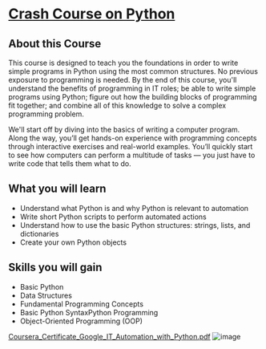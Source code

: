 # [Crash Course on Python](https://www.coursera.org/learn/python-crash-course/)

## About this Course

This course is designed to teach you the foundations in order to write simple programs in Python using the most common structures. No previous exposure to programming is needed. By the end of this course, you'll understand the benefits of programming in IT roles; be able to write simple programs using Python; figure out how the building blocks of programming fit together; and combine all of this knowledge to solve a complex programming problem. 

We'll start off by diving into the basics of writing a computer program. Along the way, you’ll get hands-on experience with programming concepts through interactive exercises and real-world examples. You’ll quickly start to see how computers can perform a multitude of tasks — you just have to write code that tells them what to do.

## What you will learn

* Understand what Python is and why Python is relevant to automation
* Write short Python scripts to perform automated actions
* Understand how to use the basic Python structures: strings, lists, and dictionaries
* Create your own Python objects

## Skills you will gain

* Basic Python 
* Data Structures
* Fundamental Programming Concepts
* Basic Python SyntaxPython Programming
* Object-Oriented Programming (OOP)

[Coursera_Certificate_Google_IT_Automation_with_Python.pdf](https://github.com/nnugy-21/Coursera/files/6178144/Coursera_Certificate_Google_IT_Automation_with_Python.pdf)
![image](https://user-images.githubusercontent.com/79896959/111917952-3520fc80-8ab5-11eb-8194-3e48eb8c52bb.png)
